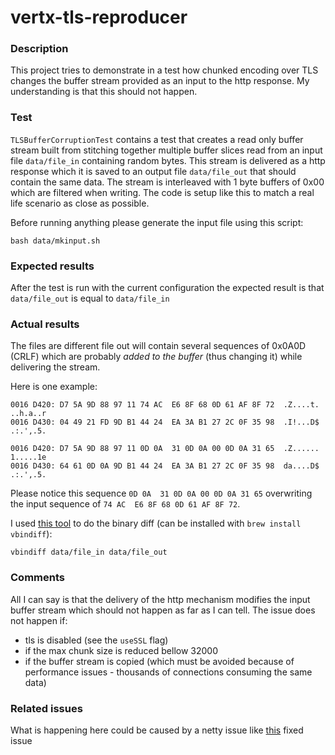 # vertx-tls-reproducer

### Description

This project tries to demonstrate in a test how chunked encoding over TLS changes the buffer stream
provided as an input to the http response. My understanding is that this should not happen.

### Test

`TLSBufferCorruptionTest` contains a test that creates a read only buffer stream built from stitching together
multiple buffer slices read from an input file `data/file_in` containing random bytes. This stream is delivered as a
http response which it is saved to an output file `data/file_out` that should contain the same data. The stream is
interleaved with 1 byte buffers of 0x00 which are filtered when writing. The code is setup like this to match a real
life scenario as close as possible.

Before running anything please generate the input file using this script:

```shell
bash data/mkinput.sh
```

### Expected results

After the test is run with the current configuration the expected result is that `data/file_out` is equal to `data/file_in`

### Actual results

The files are different file out will contain several sequences of 0x0A0D (CRLF) which are probably *added to the buffer*
(thus changing it) while delivering the stream.

Here is one example:

```
0016 D420: D7 5A 9D 88 97 11 74 AC  E6 8F 68 0D 61 AF 8F 72  .Z....t. ..h.a..r  
0016 D430: 04 49 21 FD 9D B1 44 24  EA 3A B1 27 2C 0F 35 98  .I!...D$ .:.',.5.
```

```
0016 D420: D7 5A 9D 88 97 11 0D 0A  31 0D 0A 00 0D 0A 31 65  .Z...... 1.....1e  
0016 D430: 64 61 0D 0A 9D B1 44 24  EA 3A B1 27 2C 0F 35 98  da....D$ .:.',.5.  
```

Please notice this sequence `0D 0A  31 0D 0A 00 0D 0A 31 65` overwriting the input sequence of `74 AC  E6 8F 68 0D 61 AF 8F 72`.

I used [this tool](https://www.cjmweb.net/vbindiff/) to do the binary diff (can be installed with `brew install vbindiff`):

```shell
vbindiff data/file_in data/file_out
```

### Comments

All I can say is that the delivery of the http mechanism modifies the input buffer stream which should not happen as
far as I can tell. The issue does not happen if:
 * tls is disabled (see the `useSSL` flag)
 * if the max chunk size is reduced bellow 32000
 * if the buffer stream is copied (which must be avoided because of performance issues - thousands of connections consuming the same data)

### Related issues

What is happening here could be caused by a netty issue like [this](https://github.com/netty/netty/issues/11792) fixed issue
